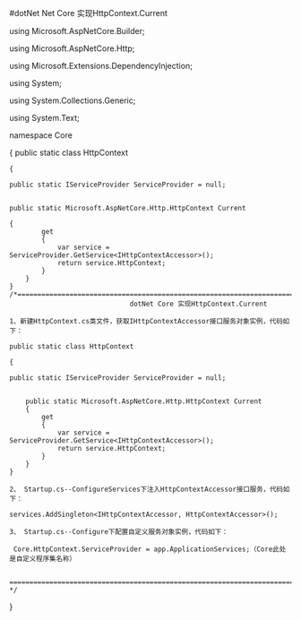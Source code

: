 #dotNet Net Core 实现HttpContext.Current

using Microsoft.AspNetCore.Builder;

using Microsoft.AspNetCore.Http;

using Microsoft.Extensions.DependencyInjection;

using System;

using System.Collections.Generic;

using System.Text;

namespace Core

{
    public static class HttpContext

    {

	public static IServiceProvider ServiceProvider = null;


	public static Microsoft.AspNetCore.Http.HttpContext Current

	{
            get
            {
                var service = ServiceProvider.GetService<IHttpContextAccessor>();
                return service.HttpContext;
            }
        }
    }
    /*============================================================================================
                                  dotNet Core 实现HttpContext.Current

    1、新建HttpContext.cs类文件，获取IHttpContextAccessor接口服务对象实例，代码如下：

    public static class HttpContext
    
	{
    
    public static IServiceProvider ServiceProvider = null;


        public static Microsoft.AspNetCore.Http.HttpContext Current
        {
            get
            {
                var service = ServiceProvider.GetService<IHttpContextAccessor>();
                return service.HttpContext;
            }
        }
    }

    2、 Startup.cs--ConfigureServices下注入HttpContextAccessor接口服务，代码如下：
     
    services.AddSingleton<IHttpContextAccessor, HttpContextAccessor>();
    
    3、 Startup.cs--Configure下配置自定义服务对象实例，代码如下：

     Core.HttpContext.ServiceProvider = app.ApplicationServices;（Core此处是自定义程序集名称）
    
    
    ============================================================================================= */
}

